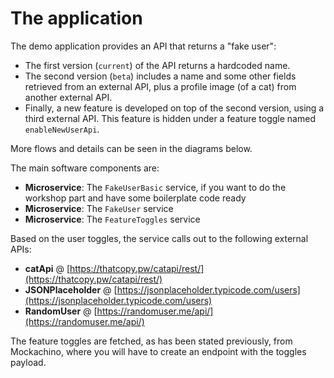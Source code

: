 # The application

The demo application provides an API that returns a "fake user":

- The first version (`current`) of the API returns a hardcoded name.
- The second version (`beta`) includes a name and some other fields retrieved from an external API, plus a profile image (of a cat) from another external API.
- Finally, a new feature is developed on top of the second version, using a third external API. This feature is hidden under a feature toggle named `enableNewUserApi`.

More flows and details can be seen in the diagrams below.

The main software components are:

- **Microservice**: The `FakeUserBasic` service, if you want to do the workshop part and have some boilerplate code ready
- **Microservice**: The `FakeUser` service
- **Microservice**: The `FeatureToggles` service

Based on the user toggles, the service calls out to the following external APIs:

- **catApi** @ [https://thatcopy.pw/catapi/rest/](https://thatcopy.pw/catapi/rest/)
- **JSONPlaceholder** @ [https://jsonplaceholder.typicode.com/users](https://jsonplaceholder.typicode.com/users)
- **RandomUser** @ [https://randomuser.me/api/](https://randomuser.me/api/)

The feature toggles are fetched, as has been stated previously, from Mockachino, where you will have to create an endpoint with the toggles payload.
